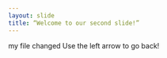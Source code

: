 ```yaml
---
layout: slide
title: “Welcome to our second slide!”
---
```

my file changed 
Use the left arrow to go back!

